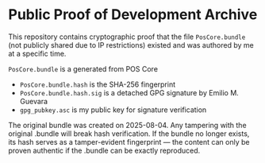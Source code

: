 # Public Proof of Development Archive

This repository contains cryptographic proof that the file `PosCore.bundle` (not publicly shared due to IP restrictions) existed and was authored by me at a specific time.

`PosCore.bundle` is a generated from POS Core

- `PosCore.bundle.hash` is the SHA-256 fingerprint
- `PosCore.bundle.hash.sig` is a detached GPG signature by Emilio M. Guevara
- `gpg_pubkey.asc` is my public key for signature verification

The original bundle was created on 2025-08-04. Any tampering with the original .bundle will break hash verification. If the bundle no longer exists, its hash serves as a tamper-evident fingerprint — the content can only be proven authentic if the .bundle can be exactly reproduced.
